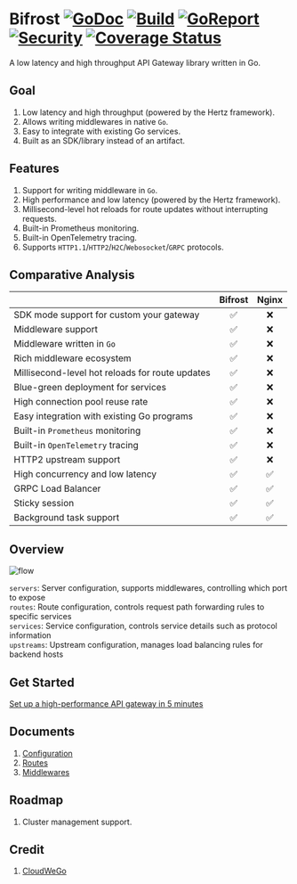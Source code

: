 # Bifrost [![GoDoc][doc-img]][doc] [![Build][ci-img]][ci] [![GoReport][report-img]][report] [![Security][security-img]][security] [![Coverage Status][cov-img]][cov]

A low latency and high throughput API Gateway library written in Go.

## Goal

1. Low latency and high throughput (powered by the Hertz framework).
1. Allows writing middlewares in native `Go`.
1. Easy to integrate with existing Go services.
1. Built as an SDK/library instead of an artifact.

## Features

1. Support for writing middleware in `Go`.
1. High performance and low latency (powered by the Hertz framework).
1. Millisecond-level hot reloads for route updates without interrupting requests.
1. Built-in Prometheus monitoring.
1. Built-in OpenTelemetry tracing.
1. Supports `HTTP1.1`/`HTTP2`/`H2C`/`Webosocket`/`GRPC` protocols.

## Comparative Analysis

|                                                 | Bifrost | Nginx |
| :---------------------------------------------- | :-----: | :---: |
| SDK mode support for custom your gateway        |   ✅    |  ❌   |
| Middleware support                              |   ✅    |  ❌   |
| Middleware written in `Go`                      |   ✅    |  ❌   |
| Rich middleware ecosystem                       |   ✅    |  ❌   |
| Millisecond-level hot reloads for route updates |   ✅    |  ❌   |
| Blue-green deployment for services              |   ✅    |  ❌   |
| High connection pool reuse rate                 |   ✅    |  ❌   |
| Easy integration with existing Go programs      |   ✅    |  ❌   |
| Built-in `Prometheus` monitoring                |   ✅    |  ❌   |
| Built-in `OpenTelemetry` tracing                |   ✅    |  ❌   |
| HTTP2 upstream support                          |   ✅    |  ❌   |
| High concurrency and low latency                |   ✅    |  ✅   |
| GRPC Load Balancer                              |   ✅    |  ✅   |
| Sticky session                                  |   ✅    |  ✅   |
| Background task support                         |   ✅    |  ✅   |

## Overview

![flow](/docs/images/bifrost_arch.png)

`servers`: Server configuration, supports middlewares, controlling which port to expose \
`routes`: Route configuration, controls request path forwarding rules to specific services \
`services`: Service configuration, controls service details such as protocol information \
`upstreams`: Upstream configuration, manages load balancing rules for backend hosts

## Get Started

[Set up a high-performance API gateway in 5 minutes](/docs/get_started.md)

## Documents

1. [Configuration](./docs/configuration.md)
1. [Routes](./docs/routes.md)
1. [Middlewares](./docs/middlewares.md)

## Roadmap

1. Cluster management support.

## Credit

1. [CloudWeGo](https://www.cloudwego.io/)

[doc-img]: https://godoc.org/github.com/nite-coder/bifrost?status.svg
[doc]: https://pkg.go.dev/github.com/nite-coder/bifrost?tab=doc
[ci-img]: https://github.com/nite-coder/bifrost/actions/workflows/build.yml/badge.svg
[ci]: https://github.com/nite-coder/bifrost/actions
[report-img]: https://goreportcard.com/badge/github.com/nite-coder/bifrost
[report]: https://goreportcard.com/report/github.com/nite-coder/bifrost
[security-img]: https://github.com/nite-coder/bifrost/actions/workflows/codeql-analysis.yml/badge.svg
[security]: https://github.com/nite-coder/bifrost/security
[cov-img]: https://codecov.io/github/nite-coder/bifrost/graph/badge.svg
[cov]: https://codecov.io/github/nite-coder/bifrost
